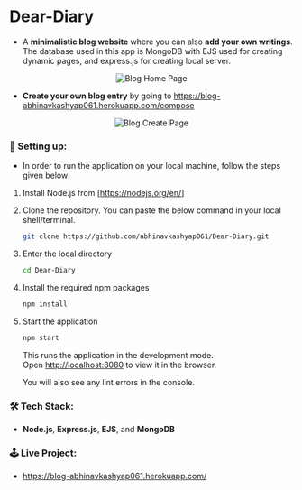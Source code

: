 # Dear-Diary

- A **minimalistic blog website** where you can also **add your own writings**. The database used in this app is MongoDB with EJS used for creating dynamic pages, and express.js for creating local server.

<p align="center"> 
    <img src="https://github.com/abhinavkashyap061/Dear-Diary/blob/main/readme-assets/homepage-preview.jpg?raw=true" alt="Blog Home Page">
</p>

- **Create your own blog entry** by going to https://blog-abhinavkashyap061.herokuapp.com/compose 

<p align="center"> 
    <img src="https://github.com/abhinavkashyap061/Dear-Diary/blob/main/readme-assets/createpage-preview.jpg?raw=true" alt="Blog Create Page">
</p>

### 🚀 Setting up:

- In order to run the application on your local machine, follow the steps given below:

1. Install Node.js from [https://nodejs.org/en/] 
2. Clone the repository. You can paste the below command in your local shell/terminal.

   ```sh
   git clone https://github.com/abhinavkashyap061/Dear-Diary.git
   ```
3. Enter the local directory

   ```sh
   cd Dear-Diary
   ```
3. Install the required npm packages

   ```sh
   npm install
   ```
4. Start the application 
    ```sh
    npm start
   ```
   This runs the application in the development mode.\
   Open [http://localhost:8080](http://localhost:8080) to view it in the browser.

   You will also see any lint errors in the console.

### 🛠 Tech Stack:
- **Node.js**, **Express.js**, **EJS**, and **MongoDB**

### 🕹 Live Project:
- https://blog-abhinavkashyap061.herokuapp.com/
